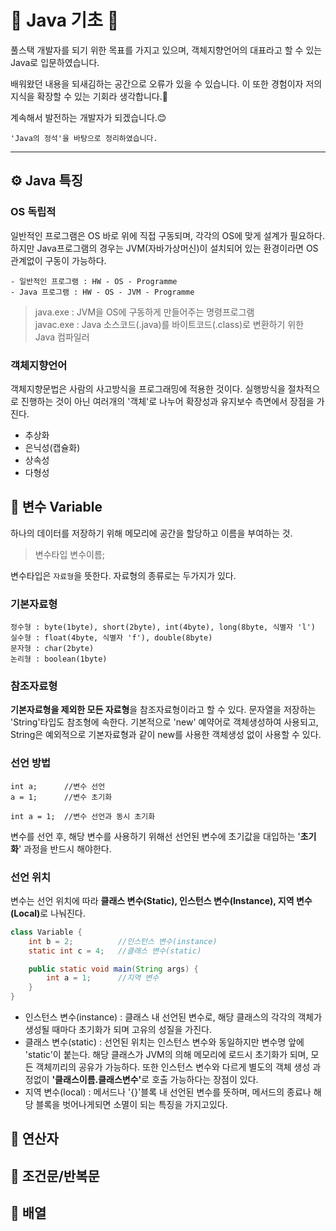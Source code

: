 # 📖 Java 기초 📖

풀스택 개발자를 되기 위한 목표를 가지고 있으며, 객체지향언어의 대표라고 할 수 있는 Java로 입문하였습니다.

배워왔던 내용을 되새김하는 공간으로 오류가 있을 수 있습니다. 이 또한 경험이자 저의 지식을 확장할 수 있는 기회라 생각합니다.🤔

계속해서 발전하는 개발자가 되겠습니다.😊

```'Java의 정석'을 바탕으로 정리하였습니다.```

---

## ⚙️ Java 특징

### OS 독립적
일반적인 프로그램은 OS 바로 위에 직접 구동되며, 각각의 OS에 맞게 설계가 필요하다. 하지만 Java프로그램의 경우는 JVM(자바가상머신)이 설치되어 있는 환경이라면 OS 관계없이 구동이 가능하다.

    - 일반적인 프로그램 : HW - OS - Programme
    - Java 프로그램 : HW - OS - JVM - Programme

> java.exe : JVM을 OS에 구동하게 만들어주는 명령프로그램<br>
> javac.exe : Java 소스코드(.java)를 바이트코드(.class)로 변환하기 위한 Java 컴파일러


### 객체지향언어
객체지향문법은 사람의 사고방식을 프로그래밍에 적용한 것이다. 실행방식을 절차적으로 진행하는 것이 아닌 여러개의 '객체'로 나누어 확장성과 유지보수 측면에서 장점을 가진다.

- 추상화
- 은닉성(캡슐화)
- 상속성
- 다형성

## 💾 변수 Variable

하나의 데이터를 저장하기 위해 메모리에 공간을 할당하고 이름을 부여하는 것.
> 변수타입 변수이름;

변수타입은 ```자료형```을 뜻한다. 자료형의 종류로는 두가지가 있다.

### 기본자료형

    정수형 : byte(1byte), short(2byte), int(4byte), long(8byte, 식별자 'l')
    실수형 : float(4byte, 식별자 'f'), double(8byte)
    문자형 : char(2byte)
    논리형 : boolean(1byte)
    
### 참조자료형
<b>기본자료형을 제외한 모든 자료형</b>을 참조자료형이라고 할 수 있다. 문자열을 저장하는 'String'타입도 참조형에 속한다. 기본적으로 'new' 예약어로 객체생성하여 사용되고, String은 예외적으로 기본자료형과 같이 new를 사용한 객체생성 없이 사용할 수 있다.

### 선언 방법
```
int a;      //변수 선언
a = 1;      //변수 초기화

int a = 1;  //변수 선언과 동시 초기화
```
변수를 선언 후, 해당 변수를 사용하기 위해선 선언된 변수에 초기값을 대입하는 '<b>초기화</b>' 과정을 반드시 해야한다.

### 선언 위치
변수는 선언 위치에 따라 <b>클래스 변수(Static), 인스턴스 변수(Instance), 지역 변수(Local)</b>로 나눠진다.
```java
class Variable {
    int b = 2;          //인스턴스 변수(instance)
    static int c = 4;   //클래스 변수(static)

    public static void main(String args) {
        int a = 1;      //지역 변수
    }
}
```
- 인스턴스 변수(instance) : 클래스 내 선언된 변수로, 해당 클래스의 각각의 객체가 생성될 때마다 초기화가 되며 고유의 성질을 가진다.
- 클래스 변수(static) : 선언된 위치는 인스턴스 변수와 동일하지만 변수명 앞에 'static'이 붙는다. 해당 클래스가 JVM의 의해 메모리에 로드시 초기화가 되며, 모든 객체끼리의 공유가 가능하다. 또한 인스턴스 변수와 다르게 별도의 객체 생성 과정없이 <b>'클래스이름.클래스변수'</b>로 호출 가능하다는 장점이 있다.
- 지역 변수(local) : 메서드나 '{}'블록 내 선언된 변수를 뜻하며, 메서드의 종료나 해당 블록을 벗어나게되면 소멸이 되는 특징을 가지고있다.
 
## 🧮 연산자

## 🟰 조건문/반복문

## 🚃 배열
